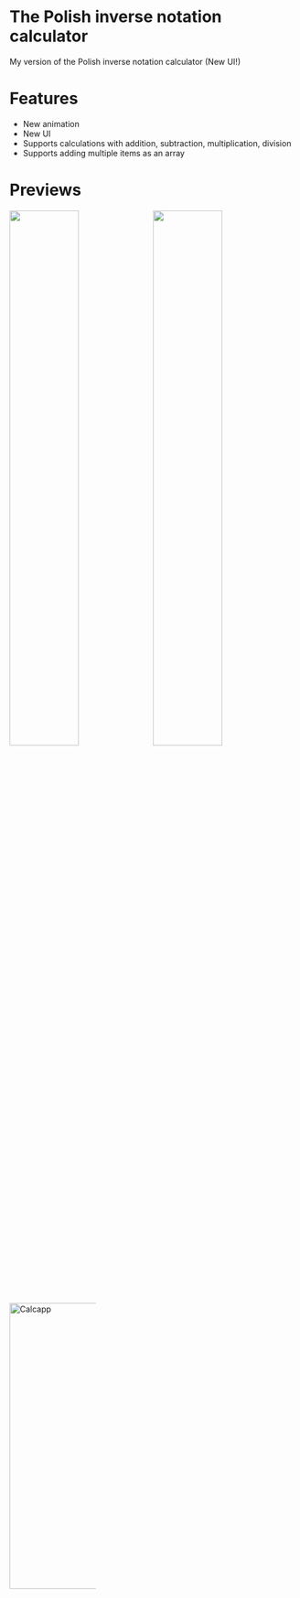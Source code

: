 <h1>
The Polish inverse notation calculator
</h1>

My version of the Polish inverse notation calculator (New UI!)

<h1>Features</h1>
<ul>
<li>New animation</li>
<li>New UI</li>
<li>Supports calculations with addition, subtraction, multiplication, division</li>
<li>Supports adding multiple items as an array</li>
</ul>
<h1>Previews</h1>

<div style="width=100%">
<img src="https://github.com/Rodielm/prj-cursobasico-1/blob/master/main.png" width="49%"/>
<img src="https://github.com/Rodielm/prj-cursobasico-1/blob/master/help.png" width="49%"/>
</div>

<div>
 <img src="https://github.com/Rodielm/prj-cursobasico-1/blob/master/demo.gif" style="max-width: 30%; height: 500px;" title="Calcapp" />
</div>




